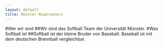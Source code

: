 ```yaml
---
layout: default
title: Münster Roadrunners
---
```

#Wer wir sind
##Wir sind das Softball Team der Universität Münster.
#Was Softball ist
##Softball ist der kleine Bruder von Baseball. Baseball ist mit dem deutschen Brennball vergleichbar.
